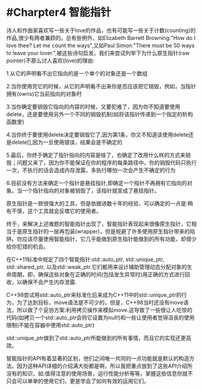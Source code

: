 #Charpter4 智能指针
====================
诗人和作曲家喜欢写一些关于love的作品，也有可能写一些关于计数(counting)的作品,很少有两者兼顾的。总有些例外，如Elizabeth Barrett Browning:"How do I love thee? Let me count the ways",又如Paul Simon:"There must be 50 ways to leave your lover.",被这些诗句启发，我们来尝试列举下为什么原生指针(raw pointer)不那么讨人喜欢(love)的理由:

1.从它的声明看不出它指向的是一个单个的对象还是一个数组

2.当你使用完它的时候，从它的声明看不出来你是否应该把它销毁，例如，当指针拥有(owns)它当前指向的对象时

3.当你确定要销毁它指向的内容的时候，又要犯难了，因为你不知道要使用delete，还是要使用另外一个不同的销毁机制(如将该指针传递到一个指定的析构函数里)

4.当你终于要使用delete决定要销毁它了,因为第1条，你又不知道该使用delete还是delete[],因为一旦使用错误，结果会是不确定的

5.最后，你终于确定了指针指向的内容是啥了，也确定了改用什么样的方式来销毁；问题又来了，因为你不能保证在你的程序的每条路径中，你的销毁代码只执行一次，不执行的话会造成内存泄露，多执行哪怕一次会产生不确定的行为

6.目前没有方法来确定一个指针是悬挂指针,即确定一个指针不再拥有它指向的对象。当一个指针指向的对象被销毁了，该指针就变成了悬挂指针。

原生指针是一款很强大的工具，但是依据进数十年的经验，可以确定的一点是:稍有不慎，这个工具就会反噬它的使用者。

终于，来解决上述难题的智能指针出现了，智能指针表现起来很像原生指针，它相当于是原生指针的一层再包装(wrapper)，但是规避了许多使用原生指针带来的陷阱。你应该尽量使用智能指针，它几乎能做到原生指针能做到的所有功能，却很少给你犯错的机会。

在C++11标准中规定了四个智能指针:std::auto_ptr, std::unique_ptr, std::shared_ptr, 以及std::weak_ptr.它们都用来设计辅助管理动态分配对象的生命周期，即，确保这些对象在正确的时间(包括发生异常时)用正确的方式进行回收，以确保不会产生内存泄露.

C++98尝试用std::auto_ptr来标准化后来成为C++11中的std::unique_ptr的行为，为了达到目标，move语法是不可少的，但是，C++98当时还没有move语法，所以做了个妥协方案:利用拷贝操作来模拟move.这导致了一些很让人吃惊的代码(如拷贝一个std::auto_ptr会将它设置为null!)和一些让使用者觉得沮丧的使用限制(不能在容器中使用std::auto_ptr)

std::unique_ptr做到了std::auto_ptr所能做到的所有事情，而且它的实现还更高效。

智能指针的API有着显著的区别，他们之间唯一共同的一点功能就是默认的构造方法。因为这种API详细的介绍满大街都是啊，所以我把重点放到了这些API介绍所没有的知识，如:值得注意的使用场景，运行性能分析等等。掌握这些信息你就不只会可以单单的使用它们，更是学会了如何有效的运用它们。
